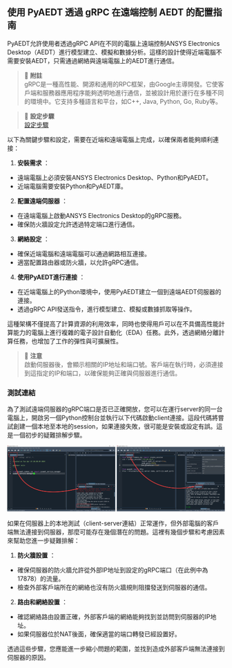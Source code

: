 使用 PyAEDT 透過 gRPC 在遠端控制 AEDT 的配置指南
---

PyAEDT允許使用者透過gRPC API在不同的電腦上遠端控制ANSYS Electronics Desktop（AEDT）進行模型建立、模擬和數據分析。這樣的設計使得近端電腦不需要安裝AEDT，只需通過網絡與遠端電腦上的AEDT進行通信。

> :memo: **附註**<br>gRPC是一種高性能、開源和通用的RPC框架，由Google主導開發。它使客戶端和服務器應用程序能夠透明地進行通信，並被設計用於運行在多種不同的環境中。它支持多種語言和平台，如C++, Java, Python, Go, Ruby等。

>:link: **設定步驟**<br>[設定步驟](https://aedt.docs.pyansys.com/version/0.8/Getting_started/ClientServer.html#client-server)

以下為關鍵步驟和設定，需要在近端和遠端電腦上完成，以確保兩者能夠順利連接： 
1. **安裝需求** ：
- 遠端電腦上必須安裝ANSYS Electronics Desktop、Python和PyAEDT。
- 近端電腦需要安裝Python和PyAEDT庫。 
2. **配置遠端伺服器** ：
- 在遠端電腦上啟動ANSYS Electronics Desktop的gRPC服務。
- 確保防火牆設定允許透過特定端口進行通信。 
3. **網絡設定** ：
- 確保近端電腦和遠端電腦可以通過網路相互連接。
- 適當配置路由器或防火牆，以允許gRPC通信。 
4. **使用PyAEDT進行連接** ：
- 在近端電腦上的Python環境中，使用PyAEDT建立一個到遠端AEDT伺服器的連接。
- 透過gRPC API發送指令，進行模型建立、模擬或數據抓取等操作。

這種架構不僅提高了計算資源的利用效率，同時也使得用戶可以在不具備高性能計算能力的電腦上進行複雜的電子設計自動化（EDA）任務。此外，透過網絡分離計算任務，也增加了工作的彈性與可擴展性。

> :memo: **注意**<br>啟動伺服器後，會顯示相關的IP地址和端口號。客戶端在執行時，必須連接到這指定的IP和端口，以確保能夠正確與伺服器進行通信。


### 測試連結

為了測試遠端伺服器的gRPC端口是否已正確開放，您可以在運行server的同一台電腦上，開啟另一個Python控制台並執行以下代碼啟動client連接。這段代碼將嘗試創建一個本地至本地的session，如果連接失敗，很可能是安裝或設定有誤。這是一個初步的疑難排解步驟。

![2024-04-23_11-05-44](/assets/2024-04-23_11-05-44.png)

如果在伺服器上的本地測試（client-server連結）正常運作，但外部電腦的客戶端無法連接到伺服器，那麼可能存在幾個潛在的問題。這裡有幾個步驟和考慮因素來幫助您進一步疑難排解： 
1. **防火牆設置** ：
- 確保伺服器的防火牆允許從外部IP地址到設定的gRPC端口（在此例中為17878）的流量。
- 檢查外部客戶端所在的網絡也沒有防火牆規則阻擋發送到伺服器的通信。 
2. **路由和網絡設置** ：
- 確認網絡路由設置正確，外部客戶端的網絡能夠找到並訪問到伺服器的IP地址。
- 如果伺服器位於NAT後面，確保適當的端口轉發已經設置好。 

透過這些步驟，您應能進一步縮小問題的範圍，並找到造成外部客戶端無法連接到伺服器的原因。